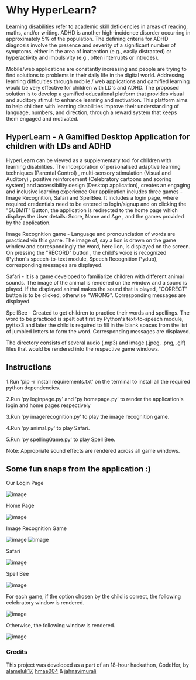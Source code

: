 # Why HyperLearn?
Learning disabilities refer to academic skill deficiencies in areas of reading, maths, and/or writing. ADHD is another high-incidence disorder occurring in approximately 5% of the population. The defining criteria for ADHD diagnosis involve the presence and severity of a significant number of symptoms, either in the area of inattention (e.g., easily distracted) or hyperactivity and impulsivity (e.g., often interrupts or intrudes).

Mobile/web applications are constantly increasing and people are trying to find solutions to problems in their daily life in the digital world. Addressing learning difficulties through mobile / web applications and gamified learning would be very effective for children with LD's and ADHD. The proposed solution is to develop a gamified educational platform that provides visual and auditory stimuli to enhance learning and motivation. This platform aims to help children with learning disabilities improve their understanding of language, numbers, and direction, through a reward system that keeps them engaged and motivated.


## HyperLearn - A Gamified Desktop Application for children with LDs and ADHD

HyperLearn can be viewed as a supplementary tool for children with learning disabilities. The incorporation of personalised adaptive learning techniques (Parental Control) , multi-sensory stimulation (Visual and Auditory) , positive reinforcement (Celebratory cartoons and scoring system) and accessibility design (Desktop application), creates an engaging and inclusive learning experience
Our application includes three games - Image Recognition, Safari and SpellBee. It includes a login page, where required credentials need to be entered to login/signup and on clicking the "SUBMIT" Button, the application is redirected to the home page which displays the User details: Score, Name and Age , and the games provided by the application.

Image Recognition game - Language and pronounciation of words are practiced via this game. The image of, say a lion is drawn on the game window and correspondingly the word, here lion, is displayed on the screen. On pressing the "RECORD" button , the child's voice is recognized (Python's speech-to-text module, Speech Recognition Pydub), corresponding messages are displayed.

Safari - It is a game developed to familiarize children with different animal sounds. The image of the animal is rendered on the window and a sound is played. If the displayed animal makes the sound that is played, "CORRECT" button is to be clicked, otherwise "WRONG". Corresponding messages are displayed.

SpellBee - Created to get children to practice their words and spellings. The word to be practiced is spelt out first by Python's text-to-speech module, pyttsx3 and later the child is required to fill in the blank spaces from the list of jumbled letters to form the word. Corresponding messages are displayed.

The directory consists of several audio (.mp3) and image (.jpeg, .png, .gif) files that would be rendered into the respective game windows.

## Instructions

1.Run 'pip -r install requirements.txt' on the terminal to install all the required python dependencies.

2.Run 'py loginpage.py' and 'py homepage.py' to render the application's login and home pages respectively

3.Run 'py imagerecognition.py' to play the image recognition game.

4.Run 'py animal.py' to play Safari.

5.Run 'py spellingGame.py' to play Spell Bee.

Note: Appropriate sound effects are rendered across all game windows.

## Some fun snaps from the application :)

Our Login Page

![image](https://github.com/user-attachments/assets/3a404d07-fd6f-4ee6-8c4d-bd1b44251481)

Home Page

![image](https://github.com/user-attachments/assets/ebd1112e-296e-43c9-af02-358faf5485c2)

Image Recognition Game

![image](https://github.com/user-attachments/assets/a22fb260-b117-40a2-a930-c2d7194154ef)
![image](https://github.com/user-attachments/assets/8431b5de-eb59-465c-a244-b4e5546f7e05)

Safari

![image](https://github.com/user-attachments/assets/eb247cb9-ea1d-441c-b05c-f2600708e61d)

Spell Bee

![image](https://github.com/user-attachments/assets/4b0e1bdc-74ce-4b81-ae9e-976d45ca48cb)

For each game, if the option chosen by the child is correct, the following celebratory window is rendered.

![image](https://github.com/user-attachments/assets/4cfe4a06-6c37-4680-8858-1afa85d3f478)

Otherwise, the following window is rendered.

![image](https://github.com/user-attachments/assets/1636e1c1-2fb5-4e19-ab3f-9763bfb2f42f)

### Credits

This project was developed as a part of an 18-hour hackathon, CodeHer, by [alameluk17](https://github.com/alameluk17), [hmae004](https://github.com/hmae004) & [jahnavimurali](https://github.com/jahnavimurali) 
